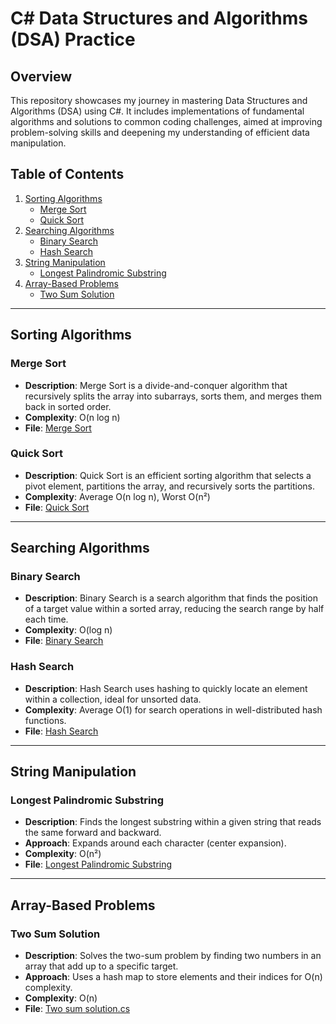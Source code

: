 # C# Data Structures and Algorithms (DSA) Practice

## Overview

This repository showcases my journey in mastering Data Structures and Algorithms (DSA) using C#. It includes implementations of fundamental algorithms and solutions to common coding challenges, aimed at improving problem-solving skills and deepening my understanding of efficient data manipulation.

## Table of Contents

1. [Sorting Algorithms](#sorting-algorithms)
   - [Merge Sort](#merge-sort)
   - [Quick Sort](#quick-sort)
2. [Searching Algorithms](#searching-algorithms)
   - [Binary Search](#binary-search)
   - [Hash Search](#hash-search)
3. [String Manipulation](#string-manipulation)
   - [Longest Palindromic Substring](#longest-palindromic-substring)
4. [Array-Based Problems](#array-based-problems)
   - [Two Sum Solution](#two-sum-solution)

---

## Sorting Algorithms

### Merge Sort
- **Description**: Merge Sort is a divide-and-conquer algorithm that recursively splits the array into subarrays, sorts them, and merges them back in sorted order.
- **Complexity**: O(n log n)
- **File**: [Merge Sort](./MergeSortAlgo.cs)

### Quick Sort
- **Description**: Quick Sort is an efficient sorting algorithm that selects a pivot element, partitions the array, and recursively sorts the partitions.
- **Complexity**: Average O(n log n), Worst O(n²)
- **File**: [Quick Sort](./QuickSortAlgo.cs)

---

## Searching Algorithms

### Binary Search
- **Description**: Binary Search is a search algorithm that finds the position of a target value within a sorted array, reducing the search range by half each time.
- **Complexity**: O(log n)
- **File**: [Binary Search](./BinarySearchAlgo.cs)

### Hash Search
- **Description**: Hash Search uses hashing to quickly locate an element within a collection, ideal for unsorted data.
- **Complexity**: Average O(1) for search operations in well-distributed hash functions.
- **File**: [Hash Search](./Hasher.cs)

---

## String Manipulation

### Longest Palindromic Substring
- **Description**: Finds the longest substring within a given string that reads the same forward and backward.
- **Approach**: Expands around each character (center expansion).
- **Complexity**: O(n²)
- **File**: [Longest Palindromic Substring](./LongestPalindromicSubstring.cs)

---

## Array-Based Problems

### Two Sum Solution
- **Description**: Solves the two-sum problem by finding two numbers in an array that add up to a specific target.
- **Approach**: Uses a hash map to store elements and their indices for O(n) complexity.
- **Complexity**: O(n)
- **File**: [Two sum solution.cs](./TwoSumSolution.cs)
